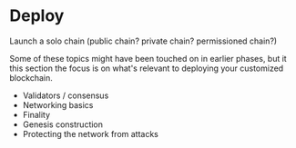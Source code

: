 # Deploy

Launch a solo chain (public chain? private chain? permissioned chain?)

Some of these topics might have been touched on in earlier phases, but it this section the focus is on what's relevant to deploying your customized blockchain.

* Validators / consensus 
* Networking basics
* Finality
* Genesis construction
* Protecting the network from attacks
